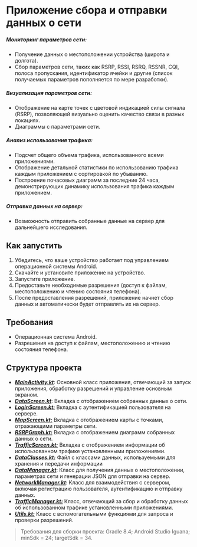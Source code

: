 # Приложение сбора и отправки данных о сети

##### Мониторинг параметров сети:
* Получение данных о местоположении устройства (широта и долгота).
* Сбор параметров сети, таких как RSRP, RSSI, RSRQ, RSSNR, CQI, полоса пропускания, идентификатор ячейки и другие (список получаемых параметров пополняется по мере разработки).
##### Визуализация параметров сети:
* Отображение на карте точек с цветовой индикацией силы сигнала (RSRP), позволяющей визуально оценить качество связи в разных локациях.
* Диаграммы с параметрами сети.
##### Анализ использования трафика:
* Подсчет общего объема трафика, использованного всеми приложениями.
* Отображение детальной статистики по использованию трафика каждым приложением с сортировкой по убыванию.
* Построение почасовых диаграмм за последние 24 часа, демонстрирующих динамику использования трафика каждым приложением.
##### Отправка данных на сервер:
* Возможность отправить собранные данные на сервер для дальнейшего исследования.
## Как запустить

1. Убедитесь, что ваше устройство работает под управлением операционной системы Android.
2. Скачайте и установите приложение на устройство.
3. Запустите приложение.
4. Предоставьте необходимые разрешения (доступ к файлам, местоположению и чтению состояния телефона).
5. После предоставления разрешений, приложение начнет сбор данных и автоматически будет отправлять их на сервер.

## Требования

- Операционная система Android.
- Разрешения на доступ к файлам, местоположению и чтению состояния телефона.

## Структура проекта

 * ***[MainActivity.kt](https://github.com/vladimir-ponomarenko/Android/blob/main/app/src/main/java/com/example/login/MainActivity.kt)***: Основной класс приложения, отвечающий за запуск приложения, обработку разрешений и управление основным экраном.
 *  ***[DataScreen.kt](https://github.com/vladimir-ponomarenko/Android/blob/main/app/src/main/java/com/example/login/DataScreen.kt)***: Вкладка с отображением собранных данных о сети.
 * ***[LoginScreen.kt:](https://github.com/vladimir-ponomarenko/Android/blob/main/app/src/main/java/com/example/login/LoginScreen.kt)*** Вкладка с аутентификацией пользователя на сервере.
 * ***[MapScreen.kt:](https://github.com/vladimir-ponomarenko/Android/blob/main/app/src/main/java/com/example/login/MapScreen.kt)*** Вкладка с отображением карты с точками, отражающими параметры сети.
 * ***[RSRPGraph.kt:](https://github.com/vladimir-ponomarenko/Android/blob/main/app/src/main/java/com/example/login/RSRPGraph.kt)*** Вкладка с отображением диаграмм собранных данных о сети.
 * ***[TrafficScreen.kt:](https://github.com/vladimir-ponomarenko/Android/blob/main/app/src/main/java/com/example/login/TrafficScreen.kt)*** Вкладка с отображением информации об использованном трафике установленными приложениями.
 * ***[DataClasses.kt:](https://github.com/vladimir-ponomarenko/Android/blob/main/app/src/main/java/com/example/login/DataClasses.kt)*** Файл с классами данных, используемыми для хранения и передачи информации
 * ***[DataManager.kt](https://github.com/vladimir-ponomarenko/Android/blob/main/app/src/main/java/com/example/login/DataManager.kt)***: Класс для получения данных о местоположении, параметрах сети и генерации JSON для отправки на сервер.
 * ***[NetworkManager.kt](https://github.com/vladimir-ponomarenko/Android/blob/main/app/src/main/java/com/example/login/NetworkManager.kt)***: Класс для взаимодействия с сервером, включая регистрацию пользователя, аутентификацию и отправку данных.
 * ***[TrafficManager.kt:](https://github.com/vladimir-ponomarenko/Android/blob/main/app/src/main/java/com/example/login/TrafficManager.kt)*** Класс, отвечающий за сбор и обработку данных об использованном трафике установленными приложениями.
 * ***[Utils.kt:](https://github.com/vladimir-ponomarenko/Android/blob/main/app/src/main/java/com/example/login/Utils.kt)*** Класс с вспомогательными функциями для запроса и  проверки разрешений.
 

> Требования для сборки проекта:
> Gradle 8.4;
 Android Studio Iguana;
 minSdk = 24;
 targetSdk = 34.

